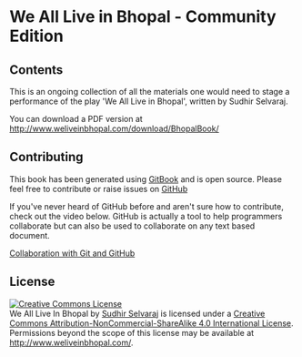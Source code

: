 # We All Live in Bhopal - Community Edition

## Contents

This is an ongoing collection of all the materials one would need to stage a performance of the play 'We All Live in Bhopal', written by Sudhir Selvaraj.

You can download a PDF version at http://www.weliveinbhopal.com/download/BhopalBook/

## Contributing

This book has been generated using [GitBook](http://gitbook.io/) and is open source. Please feel free to contribute or raise issues on [GitHub](https://github.com/RATStheatre/Bhopal-materials)

If you've never heard of GitHub before and aren't sure how to contribute, check out the video below. GitHub is actually a tool to help programmers collaborate but can also be used to collaborate on any text based document.

[Collaboration with Git and GitHub](http://youtu.be/SCZF6I-Rc4I)

## License

<a rel="license" href="http://creativecommons.org/licenses/by-nc-sa/4.0/"><img alt="Creative Commons License" style="border-width:0" src="https://i.creativecommons.org/l/by-nc-sa/4.0/88x31.png" /></a><br /><span xmlns:dct="http://purl.org/dc/terms/" href="http://purl.org/dc/dcmitype/Text" property="dct:title" rel="dct:type">We All Live In Bhopal</span> by <a xmlns:cc="http://creativecommons.org/ns#" href="http://www.renegadeartsandtheatre.com/" property="cc:attributionName" rel="cc:attributionURL">Sudhir Selvaraj</a> is licensed under a <a rel="license" href="http://creativecommons.org/licenses/by-nc-sa/4.0/">Creative Commons Attribution-NonCommercial-ShareAlike 4.0 International License</a>.<br />Permissions beyond the scope of this license may be available at <a xmlns:cc="http://creativecommons.org/ns#" href="http://www.weliveinbhopal.com/" rel="cc:morePermissions">http://www.weliveinbhopal.com/</a>.